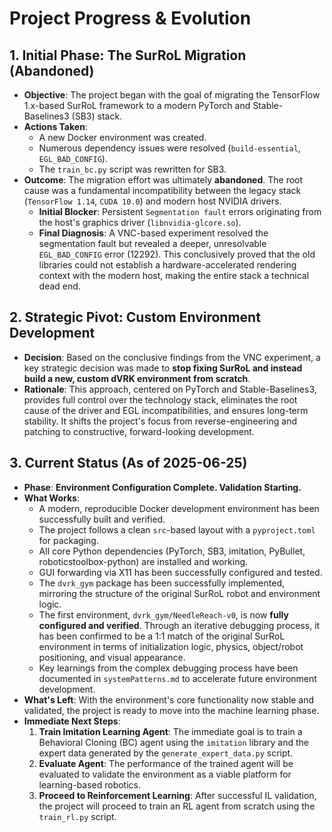 # Project Progress & Evolution

## 1. Initial Phase: The SurRoL Migration (Abandoned)

-   **Objective**: The project began with the goal of migrating the TensorFlow 1.x-based SurRoL framework to a modern PyTorch and Stable-Baselines3 (SB3) stack.
-   **Actions Taken**:
    -   A new Docker environment was created.
    -   Numerous dependency issues were resolved (`build-essential`, `EGL_BAD_CONFIG`).
    -   The `train_bc.py` script was rewritten for SB3.
-   **Outcome**: The migration effort was ultimately **abandoned**. The root cause was a fundamental incompatibility between the legacy stack (`TensorFlow 1.14`, `CUDA 10.0`) and modern host NVIDIA drivers.
    -   **Initial Blocker**: Persistent `Segmentation fault` errors originating from the host's graphics driver (`libnvidia-glcore.so`).
    -   **Final Diagnosis**: A VNC-based experiment resolved the segmentation fault but revealed a deeper, unresolvable `EGL_BAD_CONFIG` error (12292). This conclusively proved that the old libraries could not establish a hardware-accelerated rendering context with the modern host, making the entire stack a technical dead end.

## 2. Strategic Pivot: Custom Environment Development

-   **Decision**: Based on the conclusive findings from the VNC experiment, a key strategic decision was made to **stop fixing SurRoL and instead build a new, custom dVRK environment from scratch**.
-   **Rationale**: This approach, centered on PyTorch and Stable-Baselines3, provides full control over the technology stack, eliminates the root cause of the driver and EGL incompatibilities, and ensures long-term stability. It shifts the project's focus from reverse-engineering and patching to constructive, forward-looking development.

## 3. Current Status (As of 2025-06-25)

-   **Phase**: **Environment Configuration Complete. Validation Starting.**
-   **What Works**:
    -   A modern, reproducible Docker development environment has been successfully built and verified.
    -   The project follows a clean `src`-based layout with a `pyproject.toml` for packaging.
    -   All core Python dependencies (PyTorch, SB3, imitation, PyBullet, roboticstoolbox-python) are installed and working.
    -   GUI forwarding via X11 has been successfully configured and tested.
    -   The `dvrk_gym` package has been successfully implemented, mirroring the structure of the original SurRoL robot and environment logic.
    -   The first environment, `dvrk_gym/NeedleReach-v0`, is now **fully configured and verified**. Through an iterative debugging process, it has been confirmed to be a 1:1 match of the original SurRoL environment in terms of initialization logic, physics, object/robot positioning, and visual appearance.
    -   Key learnings from the complex debugging process have been documented in `systemPatterns.md` to accelerate future environment development.
-   **What's Left**: With the environment's core functionality now stable and validated, the project is ready to move into the machine learning phase.
-   **Immediate Next Steps**:
    1.  **Train Imitation Learning Agent**: The immediate goal is to train a Behavioral Cloning (BC) agent using the `imitation` library and the expert data generated by the `generate_expert_data.py` script.
    2.  **Evaluate Agent**: The performance of the trained agent will be evaluated to validate the environment as a viable platform for learning-based robotics.
    3.  **Proceed to Reinforcement Learning**: After successful IL validation, the project will proceed to train an RL agent from scratch using the `train_rl.py` script.
